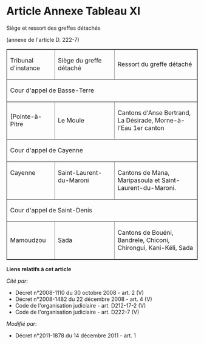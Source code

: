 # Article Annexe Tableau XI

Siège et ressort des greffes détachés

(annexe de l'article D. 222-7)

<table width="718" cellpadding="0" border="1" cellspacing="0" align="center">
  <tbody>
    <tr>
      <td width="129">

Tribunal d'instance 

</td>
      <td width="240">

Siège du greffe détaché 

</td>
      <td width="349">

Ressort du greffe détaché 

</td>
    </tr>
    <tr>
      <td colspan="3" width="718">

Cour d'appel de Basse-Terre 

</td>
    </tr>
    <tr>
      <td width="129">

[Pointe-à-Pitre 

</td>
      <td width="240">

Le Moule 

</td>
      <td width="349">

Cantons d'Anse Bertrand, La Désirade, Morne-à-l'Eau 1er canton 

</td>
    </tr>
    <tr>
      <td colspan="3" width="718">

Cour d'appel de Cayenne 

</td>
    </tr>
    <tr>
      <td valign="top" width="129">

Cayenne 

</td>
      <td valign="top" width="240">

Saint-Laurent-du-Maroni 

</td>
      <td valign="top" width="349">

Cantons de Mana, Maripasoula et Saint-Laurent-du-Maroni. 

</td>
    </tr>
    <tr>
      <td colspan="3">

Cour d'appel de Saint-Denis 

</td>
    </tr>
    <tr>
      <td width="129">

Mamoudzou 

</td>
      <td width="240">

Sada 

</td>
      <td width="349">

Cantons de Bouéni, Bandrele, Chiconi, Chirongui, Kani-Kéli, Sada 

</td>
    </tr>
  </tbody>
</table>

**Liens relatifs à cet article**

_Cité par_:

  - Décret n°2008-1110 du 30 octobre 2008 - art. 2 (V)
  - Décret n°2008-1482 du 22 décembre 2008 - art. 4 (V)
  - Code de l'organisation judiciaire - art. D212-17-2 (V)
  - Code de l'organisation judiciaire - art. D222-7 (V)

_Modifié par_:

  - Décret n°2011-1878 du 14 décembre 2011 - art. 1
